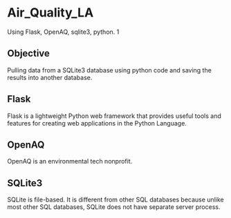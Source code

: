 # Air_Quality_LA

Using Flask, OpenAQ, sqlite3, python.
1
## Objective

Pulling data from a SQLite3 database using python code and saving the results into another database.

## Flask

Flask is a lightweight Python web framework that provides useful tools and features for creating web applications in the Python Language.

## OpenAQ

OpenAQ is an environmental tech nonprofit.

## SQLite3

SQLite is file-based. It is different from other SQL databases because unlike most other SQL databases, SQLite does not have separate server process. 
